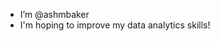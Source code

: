 - I’m @ashmbaker
- I'm hoping to improve my data analytics skills!

<!---
ashmbaker/ashmbaker is a ✨ special ✨ repository because its `README.md` (this file) appears on your GitHub profile.
You can click the Preview link to take a look at your changes.
--->
